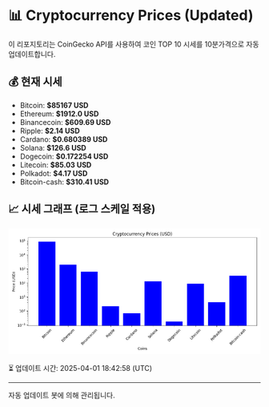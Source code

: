 
# 📊 Cryptocurrency Prices (Updated)

이 리포지토리는 CoinGecko API를 사용하여 코인 TOP 10 시세를 10분가격으로 자동 업데이트합니다.

## 💰 현재 시세
- Bitcoin: **$85167 USD**
- Ethereum: **$1912.0 USD**
- Binancecoin: **$609.69 USD**
- Ripple: **$2.14 USD**
- Cardano: **$0.680389 USD**
- Solana: **$126.6 USD**
- Dogecoin: **$0.172254 USD**
- Litecoin: **$85.03 USD**
- Polkadot: **$4.17 USD**
- Bitcoin-cash: **$310.41 USD**

## 📈 시세 그래프 (로그 스케일 적용)
![Crypto Prices](crypto_prices.png)

⏳ 업데이트 시간: 2025-04-01 18:42:58 (UTC)

---
자동 업데이트 봇에 의해 관리됩니다.
